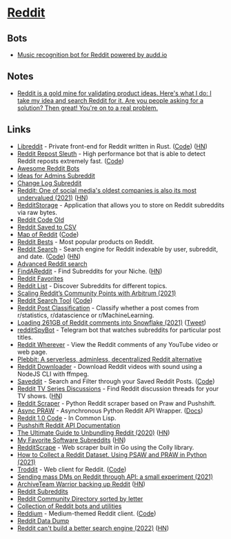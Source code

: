 # [Reddit](https://www.reddit.com/)

## Bots

- [Music recognition bot for Reddit powered by audd.io](https://github.com/AudDMusic/RedditBot)

## Notes

- [Reddit is a gold mine for validating product ideas. Here's what I do: I take my idea and search Reddit for it. Are you people asking for a solution? Then great! You're on to a real problem.](https://twitter.com/mronge/status/1473790462053945345)

## Links

- [Libreddit](https://libredd.it/) - Private front-end for Reddit written in Rust. ([Code](https://github.com/spikecodes/libreddit)) ([HN](https://news.ycombinator.com/item?id=28451882))
- [Reddit Repost Sleuth](https://repostsleuth.com/search) - High performance bot that is able to detect Reddit reposts extremely fast. ([Code](https://github.com/barrycarey/RedditRepostSleuth))
- [Awesome Reddit Bots](https://github.com/huckingfoes/awesome-reddit-bots)
- [Ideas for Admins Subreddit](https://www.reddit.com/r/ideasfortheadmins/)
- [Change Log Subreddit](https://www.reddit.com/r/changelog/)
- [Reddit: One of social media's oldest companies is also its most undervalued (2021)](https://latecheckout.substack.com/p/reddit-organized-lightning) ([HN](https://news.ycombinator.com/item?id=26215604))
- [RedditStorage](https://github.com/rossem/RedditStorage) - Application that allows you to store on Reddit subreddits via raw bytes.
- [Reddit Code Old](https://github.com/reddit-archive/reddit)
- [Reddit Saved to CSV](https://github.com/AlkTheOrg/reddit-saved-to-csv)
- [Map of Reddit](https://anvaka.github.io/map-of-reddit/) ([Code](https://github.com/anvaka/map-of-reddit))
- [Reddit Bests](https://redditbests.com/) - Most popular products on Reddit.
- [Reddit Search](https://camas.github.io/reddit-search/) - Search engine for Reddit indexable by user, subreddit, and date. ([Code](https://github.com/camas/reddit-search/)) ([HN](https://news.ycombinator.com/item?id=26867693))
- [Advanced Reddit search](https://redditsearch.io/)
- [FindAReddit](https://www.findareddit.com/) - Find Subreddits for your Niche. ([HN](https://news.ycombinator.com/item?id=27293902))
- [Reddit Favorites](https://redditfavorites.com/)
- [Reddit List](https://redditlist.io/) - Discover Subreddits for different topics.
- [Scaling Reddit’s Community Points with Arbitrum (2021)](https://www.reddit.com/r/ethereum/comments/opi5rg/scaling_reddits_community_points_with_arbitrum/)
- [Reddit Search Tool](https://redditsearchtool.com/) ([Code](https://github.com/HenryBalassiano/reddit-search-tool))
- [Reddit Post Classification](https://github.com/kingyiusuen/reddit-post-classification) - Classify whether a post comes from r/statistics, r/datascience or r/MachineLearning.
- [Loading 261GB of Reddit comments into Snowflake (2021)](https://hoffa.medium.com/loading-reddit-comments-into-snowflake-44b9f2072a84) ([Tweet](https://twitter.com/felipehoffa/status/1425507188995366914))
- [redditSpyBot](https://github.com/Cabbache/redditSpyBot) - Telegram bot that watches subreddits for particular post titles.
- [Reddit Wherever](https://github.com/z0ccc/Reddit-Wherever) - View the Reddit comments of any YouTube video or web page.
- [Plebbit: A serverless, adminless, decentralized Reddit alternative](https://github.com/plebbit/whitepaper/discussions/2)
- [Reddit Downloader](https://github.com/Pauloo27/reddit) - Download Reddit videos with sound using a NodeJS CLI with ffmpeg.
- [Saveddit](https://saveddit4reddit.herokuapp.com/) - Search and Filter through your Saved Reddit Posts. ([Code](https://github.com/ahmed-zubair-1998/Saveddit))
- [Reddit TV Series Discussions](https://www.redditdiscuss.com/) - Find Reddit discussion threads for your TV shows. ([HN](https://news.ycombinator.com/item?id=28665718))
- [Reddit Scraper](https://github.com/basaldella/reddit-scraper) - Python Reddit scraper based on Praw and Pushshift.
- [Async PRAW](https://github.com/praw-dev/asyncpraw) - Asynchronous Python Reddit API Wrapper. ([Docs](https://asyncpraw.readthedocs.io/en/stable/))
- [Reddit 1.0 Code](https://github.com/reddit-archive/reddit1.0) - In Common Lisp.
- [Pushshift Reddit API Documentation](https://github.com/pushshift/api)
- [The Ultimate Guide to Unbundling Reddit (2020)](https://latecheckout.substack.com/p/the-ultimate-guide-to-unbundling) ([HN](https://news.ycombinator.com/item?id=29420100))
- [My Favorite Software Subreddits](https://notes.eatonphil.com/high-quality-subreddits-you-should-be-following.html) ([HN](https://news.ycombinator.com/item?id=29450583))
- [RedditScrape](https://github.com/adgray09/RedditScrape) - Web scraper built in Go using the Colly library.
- [How to Collect a Reddit Dataset. Using PSAW and PRAW in Python (2021)](https://towardsdatascience.com/how-to-collect-a-reddit-dataset-c369de539114)
- [Troddit](https://www.troddit.com/) - Web client for Reddit. ([Code](https://github.com/burhan-syed/troddit))
- [Sending mass DMs on Reddit through API: a small experiment (2021)](https://www.trickster.dev/post/sending-mass-dms-on-reddit-through-api/)
- [ArchiveTeam Warrior backing up Reddit](https://tracker.archiveteam.org/reddit/) ([HN](https://news.ycombinator.com/item?id=29584622))
- [Reddit Subreddits](https://www.reddit.com/subreddits/)
- [Reddit Community Directory sorted by letter](https://www.reddit.com/subreddits/a-1/)
- [Collection of Reddit bots and utilities](https://github.com/voussoir/reddit)
- [Reddium](https://reddium.vercel.app/) - Medium-themed Reddit client. ([Code](https://github.com/eightants/reddium))
- [Reddit Data Dump](http://files.pushshift.io/reddit/)
- [Reddit can't build a better search engine (2022)](https://ruky.me/2022/02/17/reddit-can-build-a-better-search-engine/) ([HN](https://news.ycombinator.com/item?id=30369402))
